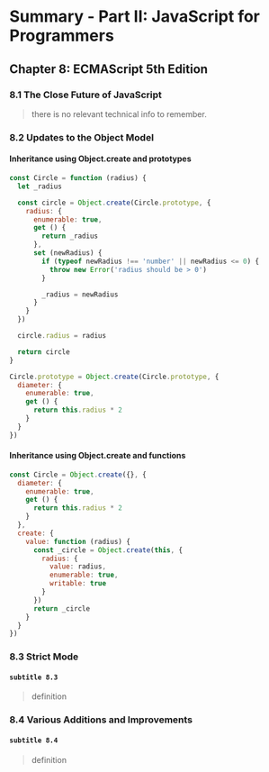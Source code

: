 # Summary - Part II: JavaScript for Programmers

## Chapter 8: ECMAScript 5th Edition

### 8.1 The Close Future of JavaScript

> there is no relevant technical info to remember.

### 8.2 Updates to the Object Model

#### Inheritance using Object.create and prototypes

```js
const Circle = function (radius) {
  let _radius

  const circle = Object.create(Circle.prototype, {
    radius: {
      enumerable: true,
      get () {
        return _radius
      },
      set (newRadius) {
        if (typeof newRadius !== 'number' || newRadius <= 0) {
          throw new Error('radius should be > 0')
        }

        _radius = newRadius
      }
    }
  })

  circle.radius = radius

  return circle
}

Circle.prototype = Object.create(Circle.prototype, {
  diameter: {
    enumerable: true,
    get () {
      return this.radius * 2
    }
  }
})

```

#### Inheritance using Object.create and functions

```js
const Circle = Object.create({}, {
  diameter: {
    enumerable: true,
    get () {
      return this.radius * 2
    }
  },
  create: {
    value: function (radius) {
      const _circle = Object.create(this, {
        radius: {
          value: radius,
          enumerable: true,
          writable: true
        }
      })
      return _circle
    }
  }
})

```

### 8.3 Strict Mode

#### `subtitle 8.3`

> definition

### 8.4 Various Additions and Improvements

#### `subtitle 8.4`

> definition
